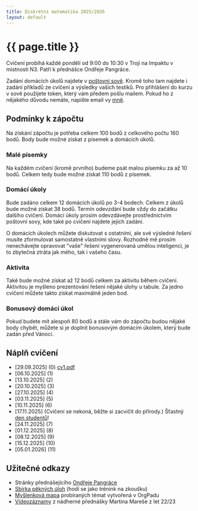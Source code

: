 ```yaml
---
title: Diskrétní matematika 2025/2026
layout: default
---
```


# {{ page.title }}

Cvičení probíhá každé pondělí od 9:00 do 10:30 v Troji na Impaktu v místnosti N3. Patří k přednášce Ondřeje Pangráce.

Zadání domácích úkolů najdete v [poštovní sově](https://owl.mff.cuni.cz/). Kromě toho tam najdete i zadání příkladů ze cvičení a výsledky vašich testíků. Pro přihlášení do kurzu v sově použijete token, který vám předem pošlu mailem. Pokud ho z nějakého důvodu nemáte, napište email vy [mně](/).

## Podmínky k zápočtu

Na získání zápočtu je potřeba celkem 100 bodů z celkového počtu 160 bodů. Body bude možné získat z písemek a domácích úkolů.

### Malé písemky

Na každém cvičení (kromě prvního) budeme psát malou písemku za až 10 bodů. Celkem tedy bude možné získat 110 bodů z písemek.

### Domácí úkoly

Bude zadáno celkem 12 domácích úkolů po 3-4 bodech. Celkem z úkolů bude možné získat 38 bodů. Termín odevzdání bude vždy do začátku dalšího cvičení. Domácí úkoly prosím odevzdávejte prostřednictvím poštovní sovy, kde také po cvičení najdete jejich zadání.

O domácích úkolech můžete diskutovat s ostatními, ale své výsledné řešení musíte zformulovat samostatně vlastními slovy. Rozhodně mě prosím nenechávejte opravovat "vaše" řešení vygenerovaná umělou inteligencí, je to zbytečná ztráta jak mého, tak i vašeho času.


### Aktivita

Také bude možné získat až 12 bodů celkem za aktivitu během cvičení. Aktivitou je myšleno prezentování řešení nějaké úlohy u tabule. Za jedno cvičení můžete takto získat maximálně jeden bod.

### Bonusový domácí úkol

Pokud budete mít alespoň 80 bodů a stále vám do zápočtu budou nějaké body chybět, můžete si je doplnit bonusovým domácím úkolem, který bude zadán před Vánoci.

## Náplň cvičení

- [29.09.2025] (0) [cv1.pdf](/teaching/2526/dm/cv1.pdf)
- [06.10.2025] (1)
- [13.10.2025] (2)
- [20.10.2025] (3)
- [27.10.2025] (4)
- [03.11.2025] (5)
- [10.11.2025] (6)
- [17.11.2025] (Cvičení se nekoná, běžte si zacvičit do přírody.) Šťastný [den studentů](https://cs.wikipedia.org/wiki/Den_boje_za_svobodu_a_demokracii_a_Mezin%C3%A1rodn%C3%AD_den_studentstva)!
- [24.11.2025] (7)
- [01.12.2025] (8)
- [08.12.2025] (9)
- [15.12.2025] (10)
- [05.01.2026] (11)

## Užitečné odkazy

- Stránky přednášejícího [Ondřeje Pangráce](https://iuuk.mff.cuni.cz/~pangrac/)
- [Sbírka pěkných úloh](http://matematika.reseneulohy.cz/cs/matematika/kombinatorika) (hodí se jako trénink na zkoušku)
- [Myšlenková mapa](https://orgpad.info/s/V1BG44_Qy4l) probíraných témat vytvořená v OrgPadu
- [Videozáznamy](https://mj.ucw.cz/vyuka/2223/dm/) z nádherné přednášky Martina Mareše z let 22/23